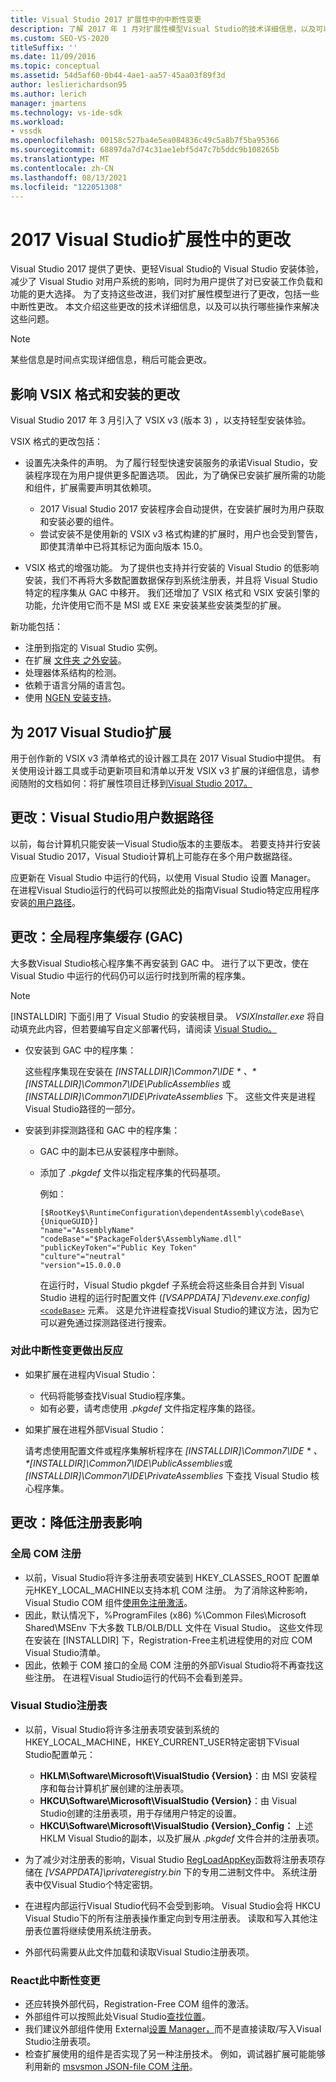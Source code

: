 ```yaml
---
title: Visual Studio 2017 扩展性中的中断性变更
description: 了解 2017 年 1 月对扩展性模型Visual Studio的技术详细信息，以及可以执行哪些操作来解决这些问题。
ms.custom: SEO-VS-2020
titleSuffix: ''
ms.date: 11/09/2016
ms.topic: conceptual
ms.assetid: 54d5af60-0b44-4ae1-aa57-45aa03f89f3d
author: leslierichardson95
ms.author: lerich
manager: jmartens
ms.technology: vs-ide-sdk
ms.workload:
- vssdk
ms.openlocfilehash: 00158c527ba4e5ea084836c49c5a8b7f5ba95366
ms.sourcegitcommit: 68897da7d74c31ae1ebf5d47c7b5ddc9b108265b
ms.translationtype: MT
ms.contentlocale: zh-CN
ms.lasthandoff: 08/13/2021
ms.locfileid: "122051308"
---
```

# <a name="changes-in-visual-studio-2017-extensibility"></a>2017 Visual Studio扩展性中的更改

Visual Studio 2017 提供了更快、[](https://devblogs.microsoft.com/visualstudio/faster-leaner-visual-studio-installer)更轻Visual Studio的 Visual Studio 安装体验，减少了 Visual Studio 对用户系统的影响，同时为用户提供了对已安装工作负载和功能的更大选择。 为了支持这些改进，我们对扩展性模型进行了更改，包括一些中断性更改。 本文介绍这些更改的技术详细信息，以及可以执行哪些操作来解决这些问题。

> [!NOTE]
> 某些信息是时间点实现详细信息，稍后可能会更改。

## <a name="changes-affecting-vsix-format-and-installation"></a>影响 VSIX 格式和安装的更改

Visual Studio 2017 年 3 月引入了 VSIX v3 (版本 3) ，以支持轻型安装体验。

VSIX 格式的更改包括：

* 设置先决条件的声明。 为了履行轻型快速安装服务的承诺Visual Studio，安装程序现在为用户提供更多配置选项。 因此，为了确保已安装扩展所需的功能和组件，扩展需要声明其依赖项。

  * 2017 Visual Studio 2017 安装程序会自动提供，在安装扩展时为用户获取和安装必要的组件。
  * 尝试安装不是使用新的 VSIX v3 格式构建的扩展时，用户也会受到警告，即使其清单中已将其标记为面向版本 15.0。

* VSIX 格式的增强功能。 为了提供也支持[](https://devblogs.microsoft.com/visualstudio/anatomy-of-a-low-impact-visual-studio-install)并行安装的 Visual Studio 的低影响安装，我们不再将大多数配置数据保存到系统注册表，并且将 Visual Studio 特定的程序集从 GAC 中移开。 我们还增加了 VSIX 格式和 VSIX 安装引擎的功能，允许使用它而不是 MSI 或 EXE 来安装某些安装类型的扩展。

新功能包括：

* 注册到指定的 Visual Studio 实例。
* 在扩展 [文件夹 之外安装](set-install-root.md)。
* 处理器体系结构的检测。
* 依赖于语言分隔的语言包。
* 使用 [NGEN 安装支持](ngen-support.md)。

## <a name="build-an-extension-for-visual-studio-2017"></a>为 2017 Visual Studio扩展

用于创作新的 VSIX v3 清单格式的设计器工具在 2017 Visual Studio中提供。 有关使用设计器工具或手动更新项目和清单以开发 VSIX v3 扩展的详细信息，请参阅随附的文档如何：将扩展性项目迁移到[Visual Studio 2017。](how-to-migrate-extensibility-projects-to-visual-studio-2017.md)

## <a name="change-visual-studio-user-data-path"></a>更改：Visual Studio用户数据路径

以前，每台计算机只能安装一Visual Studio版本的主要版本。 若要支持并行安装 Visual Studio 2017，Visual Studio计算机上可能存在多个用户数据路径。

应更新在 Visual Studio 中运行的代码，以使用 Visual Studio 设置 Manager。 在进程Visual Studio运行的代码可以按照此处的指南Visual Studio特定应用程序安装[的用户路径](locating-visual-studio.md)。

## <a name="change-global-assembly-cache-gac"></a>更改：全局程序集缓存 (GAC) 

大多数Visual Studio核心程序集不再安装到 GAC 中。 进行了以下更改，使在 Visual Studio 中运行的代码仍可以运行时找到所需的程序集。

> [!NOTE]
> [INSTALLDIR] 下面引用了 Visual Studio 的安装根目录。 *VSIXInstaller.exe* 将自动填充此内容，但若要编写自定义部署代码，请阅读 [Visual Studio。](locating-visual-studio.md)

* 仅安装到 GAC 中的程序集：

  这些程序集现在安装在 <em>[INSTALLDIR]\Common7\IDE \* 、*[INSTALLDIR]\Common7\IDE\PublicAssemblies</em> 或 *[INSTALLDIR]\Common7\IDE\PrivateAssemblies* 下。 这些文件夹是进程Visual Studio路径的一部分。

* 安装到非探测路径和 GAC 中的程序集：

  * GAC 中的副本已从安装程序中删除。
  * 添加了 *.pkgdef* 文件以指定程序集的代码基项。

    例如：

    ```
    [$RootKey$\RuntimeConfiguration\dependentAssembly\codeBase\{UniqueGUID}]
    "name"="AssemblyName" "codeBase"="$PackageFolder$\AssemblyName.dll"
    "publicKeyToken"="Public Key Token"
    "culture"="neutral"
    "version"=15.0.0.0
    ```

    在运行时，Visual Studio pkgdef 子系统会将这些条目合并到 Visual Studio 进程的运行时配置文件 (*[VSAPPDATA]下\devenv.exe.config)* [`<codeBase>`](/dotnet/framework/configure-apps/file-schema/runtime/codebase-element) 元素。 这是允许进程查找Visual Studio的建议方法，因为它可以避免通过探测路径进行搜索。

### <a name="reacting-to-this-breaking-change"></a>对此中断性变更做出反应

* 如果扩展在进程内Visual Studio：

  * 代码将能够查找Visual Studio程序集。
  * 如有必要，请考虑使用 *.pkgdef* 文件指定程序集的路径。

* 如果扩展在进程外部Visual Studio：

  请考虑使用配置文件或程序集解析程序在 <em>[INSTALLDIR]\Common7\IDE \* 、 *[INSTALLDIR]\Common7\IDE\PublicAssemblies</em>或 *[INSTALLDIR]\Common7\IDE\PrivateAssemblies* 下查找 Visual Studio 核心程序集。

## <a name="change-reduce-registry-impact"></a>更改：降低注册表影响

### <a name="global-com-registration"></a>全局 COM 注册

* 以前，Visual Studio将许多注册表项安装到 HKEY_CLASSES_ROOT 配置单元HKEY_LOCAL_MACHINE以支持本机 COM 注册。 为了消除这种影响，Visual Studio COM 组件[使用免注册激活](/previous-versions/dotnet/articles/ms973913(v=msdn.10))。
* 因此，默认情况下，%ProgramFiles (x86) %\Common Files\Microsoft Shared\MSEnv 下大多数 TLB/OLB/DLL 文件在 Visual Studio。 这些文件现在安装在 [INSTALLDIR] 下，Registration-Free主机进程使用的对应 COM Visual Studio清单。
* 因此，依赖于 COM 接口的全局 COM 注册的外部Visual Studio将不再查找这些注册。 在进程Visual Studio运行的代码不会看到差异。

### <a name="visual-studio-registry"></a>Visual Studio注册表

* 以前，Visual Studio将许多注册表项安装到系统的 HKEY_LOCAL_MACHINE，HKEY_CURRENT_USER特定密钥下Visual Studio配置单元： 

  * **HKLM\Software\Microsoft\VisualStudio \{Version}**：由 MSI 安装程序和每台计算机扩展创建的注册表项。
  * **HKCU\Software\Microsoft\VisualStudio \{Version}**：由 Visual Studio创建的注册表项，用于存储用户特定的设置。
  * **HKCU\Software\Microsoft\VisualStudio \{Version}_Config：** 上述 HKLM Visual Studio的副本，以及扩展从 *.pkgdef* 文件合并的注册表项。

* 为了减少对注册表的影响，Visual Studio [RegLoadAppKey](/windows/desktop/api/winreg/nf-winreg-regloadappkeya)函数将注册表项存储在 *[VSAPPDATA]\privateregistry.bin* 下的专用二进制文件中。 系统注册表中仅Visual Studio个特定密钥。
* 在进程内部运行Visual Studio代码不会受到影响。 Visual Studio会将 HKCU Visual Studio下的所有注册表操作重定向到专用注册表。 读取和写入其他注册表位置将继续使用系统注册表。
* 外部代码需要从此文件加载和读取Visual Studio注册表项。

### <a name="react-to-this-breaking-change"></a>React此中断性变更

* 还应转换外部代码，Registration-Free COM 组件的激活。
* 外部组件可以按照此处Visual Studio[查找位置](https://devblogs.microsoft.com/setup/changes-to-visual-studio-15-setup)。
* 我们建议外部组件使用 External[设置 Manager，](/dotnet/api/microsoft.visualstudio.settings.externalsettingsmanager)而不是直接读取/写入Visual Studio注册表项。
* 检查扩展使用的组件是否实现了另一种注册技术。 例如，调试器扩展可能能够利用新的 [msvsmon JSON-file COM 注册](migrate-debugger-COM-registration.md)。